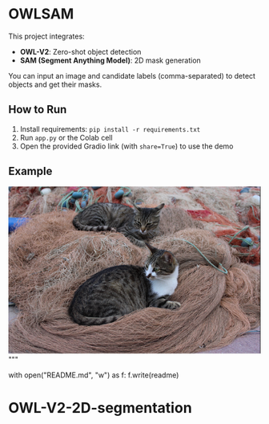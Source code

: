 
# OWLSAM 

This project integrates:

- **OWL-V2**: Zero-shot object detection
- **SAM (Segment Anything Model)**: 2D mask generation

You can input an image and candidate labels (comma-separated) to detect objects and get their masks.

## How to Run

1. Install requirements: `pip install -r requirements.txt`
2. Run `app.py` or the Colab cell
3. Open the provided Gradio link (with `share=True`) to use the demo

## Example

![cats example](./cats.png)
"""

with open("README.md", "w") as f:
    f.write(readme)
# OWL-V2-2D-segmentation
